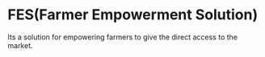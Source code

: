 # FES(Farmer Empowerment Solution)
Its a solution for empowering farmers to give the direct access to the market.

